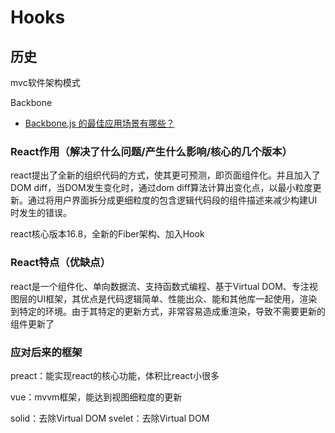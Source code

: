 # Hooks

## 历史

mvc软件架构模式

Backbone
- [Backbone.js 的最佳应用场景有哪些？](https://www.zhihu.com/question/19720745/answer/14315565)


### React作用（解决了什么问题/产生什么影响/核心的几个版本）
react提出了全新的组织代码的方式，使其更可预测，即页面组件化。并且加入了DOM diff，当DOM发生变化时，通过dom diff算法计算出变化点，以最小粒度更新。通过将用户界面拆分成更细粒度的包含逻辑代码段的组件描述来减少构建UI时发生的错误。

react核心版本16.8，全新的Fiber架构、加入Hook

### React特点（优缺点）
react是一个组件化、单向数据流、支持函数式编程、基于Virtual DOM、专注视图层的UI框架，其优点是代码逻辑简单、性能出众、能和其他库一起使用，渲染到特定的环境。由于其特定的更新方式，非常容易造成重渲染，导致不需要更新的组件更新了

### 应对后来的框架

preact：能实现react的核心功能，体积比react小很多

vue：mvvm框架，能达到视图细粒度的更新

solid：去除Virtual DOM
svelet：去除Virtual DOM
